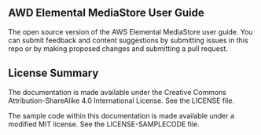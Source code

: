 ## AWD Elemental MediaStore User Guide

The open source version of the AWS Elemental MediaStore user guide. You can submit feedback and content suggestions by submitting issues in this repo or by making proposed changes and submitting a pull request.

## License Summary

The documentation is made available under the Creative Commons Attribution-ShareAlike 4.0 International License. See the LICENSE file.

The sample code within this documentation is made available under a modified MIT license. See the LICENSE-SAMPLECODE file.
